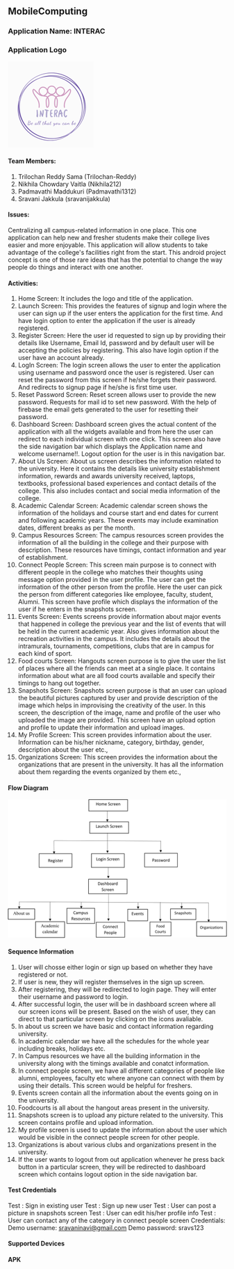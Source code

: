 ## MobileComputing

### Application Name: INTERAC

### Application Logo
![My Image](logo.png)

#### Team Members:
1.	Trilochan Reddy Sama (Trilochan-Reddy)
2.	Nikhila Chowdary Vaitla (Nikhila212)
3.	Padmavathi Maddukuri (Padmavathi1312)
4.	Sravani Jakkula  (sravanijakkula)

#### Issues: 
Centralizing all campus-related information in one place. 
This one application can help new and fresher students make their college lives easier and more enjoyable. 
This application will allow students to take advantage of the college's facilities right from the start.
This android project concept is one of those rare ideas that has the potential to change the way people do things and interact with one another.

#### Activities:
1.	Home Screen: It includes the logo and title of the application.
2.	Launch Screen: This provides the features of signup and login where the user can sign up if the user enters the application for the first time. And have login option to enter the application if the user is already registered.
3.	Register Screen: Here the user id requested to sign up by providing their details like Username, Email Id, password and by default user will be accepting the policies by registering. This also have login option if the user have an account already.
4.	LogIn Screen: The login screen allows the user to enter the application using username and password once the user is registered. User can reset the password from this screen if he/she forgets their password. And redirects to signup page if he/she is first time user.
5.	Reset Password Screen: Reset screen allows user to provide the new password. Requests for mail id to set new password. With the help of firebase the email gets generated to the user for resetting their password.
6.	Dashboard Screen: Dashboard screen gives the actual content of the application with all the widgets available and from here the user can redirect to each individual screen with one click. This screen also have the side navigation bar which displays the Application name and welcome username!!. Logout option for the user is in this navigation bar. 
7.	About Us Screen: About us screen describes the information related to the university. Here it contains the details like university establishment information, rewards and awards university received, laptops, textbooks, professional based experiences and contact details of the college. This also includes contact and social media information of the college.
8.	Academic Calendar Screen: Academic calendar screen shows the information of the holidays and course start and end dates for current and following academic years. These events may include examination dates, different breaks as per the month.
9.	Campus Resources Screen: The campus resources screen provides the information of all the building in the college and their purpose with description. These resources have timings, contact information and year of establishment.
10.	Connect People Screen: This screen main purpose is to connect with different people in the college who matches their thoughts using message option provided in the user profile. The user can get the information of the other person from the profile. Here the user can pick the person from different categories like employee, faculty, student, Alumni. This screen have profile which displays the information of the user if he enters in the snapshots screen.
11.	Events Screen: Events screens provide information about major events that happened in college the previous year and the list of events that will be held in the current academic year. Also gives information about the recreation activities in the campus. It includes the details about the intramurals, tournaments, competitions, clubs that are in campus for each kind of sport.
12.	Food courts Screen: Hangouts screen purpose is to give the user the list of places where all the friends can meet at a single place. It contains information about what are all food courts available and specify their timings to hang out together.
13.	Snapshots Screen: Snapshots screen purpose is that an user can upload the beautiful pictures captured by user and provide description of the image which helps in improvising the creativity of the user. In this screen, the description of the image, name and profile of the user who uploaded the image are provided. This screen have an upload option and profile to update their information and upload images.
14.	My Profile Screen: This screen provides information about the user. Information can be his/her nickname, category, birthday, gender, description about the user etc.,
15.	Organizations Screen: This screen provides the information about the organizations that are present in the university. It has all the information about them regarding the events organized by them etc.,

#### Flow Diagram 
![My Image](FlowChart.png)

#### Sequence Information
1. User will chosse either login or sign up based on whether they have registered or not.
2. If user is new, they will register themselves in the sign up screen.
3. After registering, they will be redirected to login page. They will enter their username and password to login.
4. After successful login, the user will be in dashboard screen where all our screen icons will be present. Based on the wish of user, they can direct to that particular screen by clicking on the icons avaliable.
5. In about us screen we have basic and contact information regarding university.
6. In academic calendar we have all the schedules for the whole year including breaks, holidays etc.
7. In Campus resources we have all the building information in the university along with the timings available and conatct information.
8. In connect people screen, we have all different categories of people like alumni, employees, faculty etc where anyone can connect with them by using their details. This screen would be helpful for freshers.
9. Events screen contain all the information about the events going on in the university.
10. Foodcourts is all about the hangout areas present in the university.
11. Snapshots screen is to upload any picture related to the university. This screen contains profile and upload information.
12. My profile screen is used to update the information about the user which would be visible in the connect people screen for other people.
13. Organizations is about various clubs and organizations present in the university.
14. If the user wants to logout from out application whenever he press back button in a particular screen, they will be redirected to dashboard screen which contains logout option in the side navigation bar.

#### Test Credentials
Test : Sign in existing user
Test : Sign up new user
Test : User can post a picture in snapshots screen
Test : User can edit his/her profile info
Test : User can contact any of the category in connect people screen
Credentials:
Demo username: sravaninavi@gmail.com
Demo password: sravs123

#### Supported Devices

#### APK
